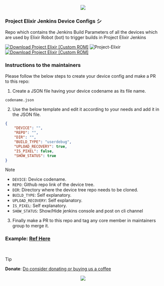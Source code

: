 <p align="center">
  <img src="https://github.com/Project-Elixir/docs/blob/bkl/res/elixir-a16banner.png" />
</p

<br>   

### Project Elixir Jenkins Device Configs シ
Repo which contains the Jenkins Build Parameters of all the devices which are used by Elixir Robot (bot) to trigger builds in Project Elixir Jenkins

[![Download Project Elixir [Custom ROM]](https://img.shields.io/sourceforge/dm/project-elixir.svg)](https://projectelixiros.com/download) <img src="https://komarev.com/ghpvc/?username=Project-Elixir&style=flat-square" alt="Project-Elixir" />  [![Download Project Elixir [Custom ROM]](https://img.shields.io/sourceforge/dt/project-elixir.svg)](https://projectelixiros.com/download) 

### Instructions to the maintainers
Please follow the below steps to create your device config and make a PR to this repo:

1. Create a JSON file having your device codename as its file name.
```text
codename.json
```

2. Use the below template and edit it according to your needs and add it in the JSON file.
```json
{
    "DEVICE": "",
    "REPO": "",
    "DIR": "",
    "BUILD_TYPE": "userdebug",
    "UPLOAD_RECOVERY": true,
    "IS_PIXEL": false,
    "SHOW_STATUS": true
}
```
> [!Note]
> - `DEVICE`: Device codename.
> - `REPO`: Github repo link of the device tree.
> - `DIR`: Directory where the device tree repo needs to be cloned.
> - `BUILD_TYPE`: Self explanatory.
> - `UPLOAD_RECOVERY`: Self explanatory.
> - `IS_PIXEL`: Self explanatory.
> - `SHOW_STATUS`: Show/Hide jenkins console and post on cli channel

3. Finally make a PR to this repo and tag any core member in maintainers group to merge it.

### Example: [Ref Here](https://github.com/ProjectElixir-Devices/jenkins_config/blob/main/lynx.json)

<br>

> [!Tip]
> **Donate**: [Do consider donating or buying us a coffee](https://projectelixiros.com/donate)

<p align="center">
  <img src="https://github.com/Project-Elixir/docs/blob/bkl/res/elixir-copyright.png" />
</p
